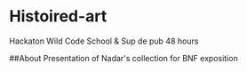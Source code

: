 # Histoired-art
Hackaton Wild Code School & Sup de pub 
48 hours

##About
Presentation of Nadar's collection for BNF exposition


